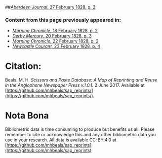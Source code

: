 ##[*Aberdeen Journal*, 27 February 1828, p. 2](https://mhbeals.github.io/sap_html/Aberdeen-Journal/Aberdeen-Journal-27-February-1828-p-2)

### Content from this page previously appeared in:
+ [*Morning Chronicle*, 18 February 1828, p. 2](https://mhbeals.github.io/sap_html/Morning-Chronicle/Morning-Chronicle-18-February-1828-p-2)
+ [*Derby Mercury*, 20 February 1828, p. 3](https://mhbeals.github.io/sap_html/Derby-Mercury/Derby-Mercury-20-February-1828-p-3)
+ [*Morning Chronicle*, 22 February 1828, p. 2](https://mhbeals.github.io/sap_html/Morning-Chronicle/Morning-Chronicle-22-February-1828-p-2)
+ [*Newcastle Courant*, 23 February 1828, p. 4](https://mhbeals.github.io/sap_html/Newcastle-Courant/Newcastle-Courant-23-February-1828-p-4)
                    
# Citation: 

Beals. M. H. *Scissors and Paste Database: A Map of Reprinting and Reuse in the Anglophone Newspaper Press v.1.0.1.* 2 June 2017. Available at [https://github.com/mhbeals/sap_reprints/](https://github.com/mhbeals/sap_reprints/). 
                    
# Nota Bona

Bibliometric data is time consuming to produce but benefits us all. Please remember to cite or acknowledge this and any other bibliometric data you use in your research. All data is available CC-BY 4.0 at [https://github.com/mhbeals/sap_reprints](https://github.com/mhbeals/sap_reprints)